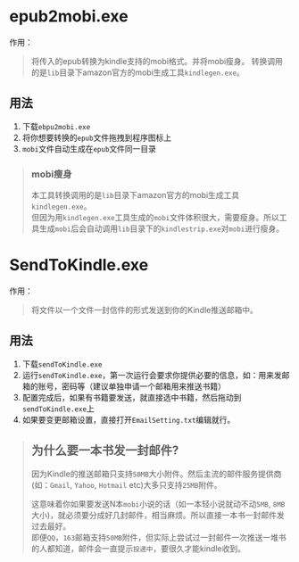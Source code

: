 # epub2mobi.exe
作用：
> 将传入的epub转换为kindle支持的mobi格式。并将mobi瘦身。
转换调用的是`lib`目录下amazon官方的mobi生成工具`kindlegen.exe`。

## 用法
1. 下载`ebpu2mobi.exe`
2. 将你想要转换的`epub`文件拖拽到程序图标上
3. `mobi`文件自动生成在`epub`文件同一目录

> ### mobi瘦身
>本工具转换调用的是`lib`目录下amazon官方的mobi生成工具`kindlegen.exe`。
><br/>但因为用`kindlegen.exe`工具生成的`mobi`文件体积很大，需要瘦身。所以工具生成`mobi`后会自动调用`lib`目录下的`kindlestrip.exe`对`mobi`进行瘦身。

# SendToKindle.exe
作用：
>将文件以一个文件一封信件的形式发送到你的Kindle推送邮箱中。
## 用法
1. 下载`sendToKindle.exe`
2. 运行`sendToKindle.exe`，第一次运行会要求你提供必要的信息，如：用来发邮箱的账号，密码等（建议单独申请一个邮箱用来推送书籍）
3.  配置完成后，如果有书籍要发送，就直接选中书籍，然后拖动到`sendToKindle.exe`上
4. 如果要变更邮箱设置，直接打开`EmailSetting.txt`编辑就行。
> ## 为什么要一本书发一封邮件?
>
>  因为Kindle的推送邮箱只支持`50MB`大小附件。然后主流的邮件服务提供商(如：`Gmail`, `Yahoo`, `Hotmail` etc)大多只支持`25MB`附件。
> 
> 这意味着你如果要发送N本`mobi`小说的话（如一本轻小说就动不动`5MB`,  `8MB`大小)，就必须要分成好几封邮件，相当麻烦。所以直接一本书一封邮件发过去最好。
><br/>即便`QQ`，`163`邮箱支持`50MB`附件，但实际上尝试过一封邮件一次推送一堆书的人都知道，邮件会一直提示`投递中`，要很久才能kindle收到。



